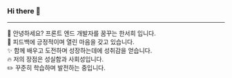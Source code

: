 ### Hi there 👋
---
:raising_hand: 안녕하세요? 프론트 엔드 개발자를 꿈꾸는 한서희 입니다.   
:revolving_hearts: 피드백에 긍정적이며 열린 마음을 갖고 있습니다.   
:sparkles: 함께 배우고 도전하며 성장하는데에 성취감을 얻습니다.   
:fire: 저의 장점은 성실함과 사회성입니다.   
:pencil2: 꾸준히 학습하며 발전하는 중입니다.

<!--
**Han-seohee/Han-seohee** is a ✨ _special_ ✨ repository because its `README.md` (this file) appears on your GitHub profile.

Here are some ideas to get you started:

- 🔭 I’m currently working on ...
- 🌱 I’m currently learning ...
- 👯 I’m looking to collaborate on ...
- 🤔 I’m looking for help with ...
- 💬 Ask me about ...
- 📫 How to reach me: ...
- 😄 Pronouns: ...
- ⚡ Fun fact: ...
-->
